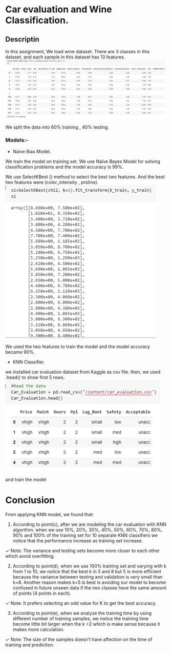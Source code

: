 # Car evaluation and Wine Classification. 

## Descriptin
In this assignment, We load wine dataset. There are 3 classes in this dataset, and each sample in this dataset has 13 features.
!['Wine dataset'](picture/data.PNG)

We split the data into 60% training , 40% testing.

### Models:-
- Naive Bias Model.

 We train the model on training set. We use Naïve Bayes Model for solving classification problems and the model accuracy is 99%.

We use SelectKBest () method to select the best two features. And the best two 
features were (color_intensity , proline).
!['best features'](picture/k_best.PNG)

We used the two features to train the model and the model accuracy became 90%. 

- KNN Classifier.

we installed car evaluation dataset from Kaggle as csv file.
then, we used .head() to show first 5 rows.
!['best features'](picture/carevaluationdata.PNG)

and train the model

# Conclusion

From applying KNN model, we found that:
1. According to point(c), after we are modeling the car evaluation with KNN 
algorithm. when we use 10%, 20%, 30%, 40%, 50%, 60%, 70%, 80%, 90% and 
100% of the training set for 10 separate KNN classifiers we notice that the 
performance increase as training set increase.

✓ Note: The variance and testing sets become more closer to each other which avoid overfitting.

2. According to point(d), when we use 100% training set and varying with k from 1 to 10, we notice that the best k in 5 and 8 but 5 is more efficient because the variance between testing and validation is very small than k=8. Another reason 
makes k=5 is best is avoiding our model to become confused in future unseen data if the two classes have the same amount of points (4 points in each).

✓ Note: It prefers selecting an odd value for K to get the best accuracy.

3. According to point(e), when we analyze the training time by using different 
number of training samples, we notice the training time become little bit larger 
when the k =2 which is make sense because it makes more calculation.

✓ Note: The size of the samples doesn’t have affection on the time of training and prediction.

